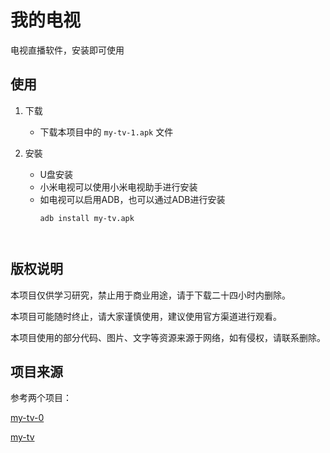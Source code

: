 
# 我的电视

电视直播软件，安装即可使用

## 使用

1. 下载
    * 下载本项目中的 `my-tv-1.apk` 文件

2. 安裝
    * U盘安装
    * 小米电视可以使用小米电视助手进行安装
    * 如电视可以启用ADB，也可以通过ADB进行安装
       ```shell
       adb install my-tv.apk



## 版权说明


本项目仅供学习研究，禁止用于商业用途，请于下载二十四小时内删除。

本项目可能随时终止，请大家谨慎使用，建议使用官方渠道进行观看。

本项目使用的部分代码、图片、文字等资源来源于网络，如有侵权，请联系删除。


## 项目来源

参考两个项目：

[my-tv-0](https://github.com/lizongying/my-tv-0)

[my-tv](https://github.com/lizongying/my-tv)



